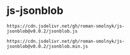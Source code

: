 # js-jsonblob

```
https://cdn.jsdelivr.net/gh/roman-smolnyk/js-jsonblob@v0.0.2/jsonblob.js
```

```
https://cdn.jsdelivr.net/gh/roman-smolnyk/js-jsonblob@v0.0.2/jsonblob.min.js
```
